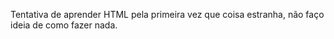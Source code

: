 Tentativa de aprender HTML pela primeira vez
que coisa estranha, não faço ideia de como fazer nada.
